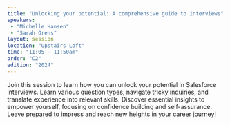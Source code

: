 ```yaml
---
title: "Unlocking your potential: A comprehensive guide to interviews"
speakers:
 - "Michelle Hansen"
 - "Sarah Orens"
layout: session
location: "Upstairs Loft"
time: "11:05 — 11:50am"
order: "C2"
edition: "2024"
---
```


Join this session to learn how you can unlock your potential in Salesforce interviews. Learn various question types, navigate tricky inquiries, and translate experience into relevant skills. Discover essential insights to empower yourself, focusing on confidence building and self-assurance. Leave prepared to impress and reach new heights in your career journey! 